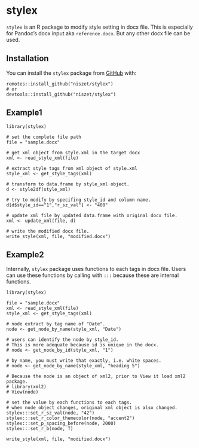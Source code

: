 
<!-- README.md is generated from README.Rmd. Please edit that file -->

stylex
======

<!-- badges: start -->
<!-- badges: end -->

`stylex` is an R package to modify style setting in docx file. This is
especially for Pandoc’s docx input aka `reference.docx`. But any other
docx file can be used.

Installation
------------

You can install the `stylex` package from
[GitHub](https://github.com/niszet/stylex) with:

    remotes::install_github("niszet/stylex")
    # or
    devtools::install_github("niszet/stylex")

Example1
--------

    library(stylex)

    # set the complete file path
    file = "sample.docx"

    # get xml object from style.xml in the target docx
    xml <- read_style_xml(file)

    # extract style tags from xml object of style.xml
    style_xml <- get_style_tags(xml)

    # transform to data.frame by style_xml object.
    d <- style2df(style_xml)

    # try to modify by specifing style_id and column name.
    d[d$style_id=="1","r_sz_val"] <- "400"

    # update xml file by updated data.frame with original docx file.
    xml <- update_xml(file, d)

    # write the modified docx file.
    write_style(xml, file, "modified.docx")

Example2
--------

Internally, `stylex` package uses functions to each tags in docx file.
Users can use these functions by calling with `:::` because these are
internal functions.

    library(stylex)

    file = "sample.docx"
    xml <- read_style_xml(file)
    style_xml <- get_style_tags(xml)

    # node extract by tag name of "Date".
    node <- get_node_by_name(style_xml, "Date")

    # users can identify the node by style_id.
    # This is more adequate because id is unique in the docx.
    # node <- get_node_by_id(style_xml, "1")

    # by name, you must write that exactly, i.e. white spaces.
    # node <- get_node_by_name(style_xml, "heading 5")

    # Because the node is an object of xml2, prior to View it load xml2 package.
    # library(xml2)
    # View(node)

    # set the value by each functions to each tags.
    # when node object changes, original xml object is also changed.
    stylex:::set_r_sz_val(node, "42")
    stylex:::set_r_color_themecolor(node, "accent2")
    stylex:::set_p_spacing_before(node, 2000)
    stylex:::set_r_b(node, T)

    write_style(xml, file, "modified.docx")
